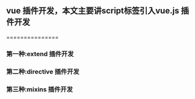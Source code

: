 ## vue 插件开发，本文主要讲script标签引入vue.js  插件开发
===============


### 第一种:**extend 插件开发**

### 第二种:directive 插件开发

### 第三种:mixins 插件开发